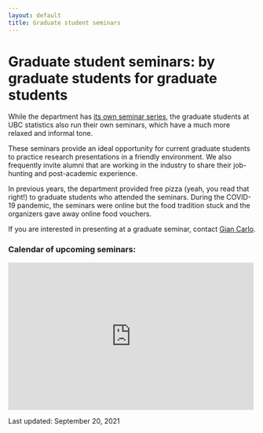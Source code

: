 ```yaml
---
layout: default
title: Graduate student seminars
---
```


# Graduate student seminars: by graduate students for graduate students

While the department has [its own seminar series](https://www.stat.ubc.ca/events-calendar),
the graduate students at UBC statistics also run their own seminars, which
have a much more relaxed and informal tone.

These seminars provide an ideal opportunity for current graduate students to
practice research presentations in a friendly environment.
We also frequently invite alumni that are working in the industry to
share their job-hunting and post-academic experience.

In previous years, the department provided free pizza (yeah, you read that right!)
to graduate students who attended the seminars.
During the COVID-19 pandemic, the seminars were online but the food tradition stuck
and the organizers gave away online food vouchers.

If you are interested in presenting at a graduate seminar, contact
[Gian Carlo](https://www.stat.ubc.ca/users/gian-carlo-di-luvi).

<div class="span9">
	<h3>Calendar of upcoming seminars:</h3>
	<iframe src="https://calendar.google.com/calendar/embed?height=300&wkst=1&bgcolor=%23ffffff&ctz=America%2FVancouver&src=MjNodWRuYzZvM2VoZzFubmltZTBmbmY4OThAZ3JvdXAuY2FsZW5kYXIuZ29vZ2xlLmNvbQ&color=%23D81B60&showPrint=0&showTitle=0" style="border-width:0" width="500" height="300" frameborder="0" scrolling="no"></iframe>
</div><!--/span-->

Last updated: September 20, 2021

